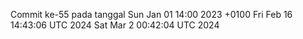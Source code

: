 Commit ke-55 pada tanggal Sun Jan 01 14:00 2023 +0100
Fri Feb 16 14:43:06 UTC 2024
Sat Mar  2 00:42:04 UTC 2024
